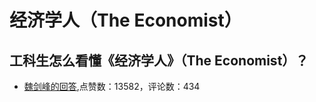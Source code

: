 #  经济学人（The Economist） 
## 工科生怎么看懂《经济学人》（The Economist）？
- [魏剑峰的回答](https://www.zhihu.com/question/27212373/answer/36019580),点赞数：13582，评论数：434
